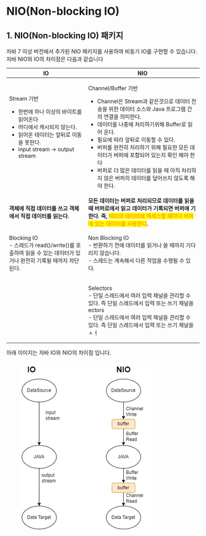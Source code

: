 # NIO(Non-blocking IO)

## 1. NIO(Non-blocking IO) 패키지

자바 7 이상 버전에서 추가된 NIO 패키지를 사용하여 비동기 IO를 구현할 수 있습니다. 자바 NIO와 IO의 차이점은 다음과 같습니다

| IO                                                                                                                                                                 | NIO                                                                                                                                                                                                                                                                                                     |
| ------------------------------------------------------------------------------------------------------------------------------------------------------------------ | ------------------------------------------------------------------------------------------------------------------------------------------------------------------------------------------------------------------------------------------------------------------------------------------------------- |
| <p>Stream 기반</p><ul><li>한번에  하나 이상의 바이트를 읽어온다</li><li>어디에서 캐시되지 않는다.</li><li>읽어온 테이터는 앞뒤로 이동을 못한다.</li><li>input stream -> output stream<br><br><br><br></li></ul> | <p>Channel/Buffer 기반</p><ul><li>Channel은 Stream과 같은것으로 데이터 전송을 위한 데이터 소스와 Java 프로그램 간의 연결을 의미한다.</li><li>데이터를 나중에 처리하기위해 Buffer로 읽어 온다.</li><li>필요에 따라 앞뒤로 이동할 수 있다.</li><li>버퍼를 완전히 처리하기 위해 필요한 모든 데이터가 버퍼에 포함되어 있는지 확인 해야 한다</li><li>버퍼로 더 많은 데이터를 읽을 때 아직 처리하지 않은 버퍼의 데이터를 덮어쓰지 않도록 해야 한다.</li></ul> |
| <p><strong>객체에 직접 데이터를 쓰고 객체에서 직접 데이터를 읽는다.</strong><br></p>                                                                                                       | **모든 데이터는 버퍼로 처리되므로 데이터를 읽을 때 버퍼로에서 읽고 데이터가 기록되면 버퍼에 기한다.  즉,  **<mark style="color:orange;">**NIO의 데이터에 액세스할 때마다 버퍼에 있는 데이터를 사용한다**</mark>**.**                                                                                                                                                        |
| <p>Blocking IO<br>- 스레드가 read()/write()를 호출하여 읽을 수 있는 데이터가 있거나 완전히 기록될 때까지 차단 된다.<br></p>                                                                          | <p>Non Blocking IO<br>- 반환하기 전에 데이터를 읽거나 쓸 때까지 기다리지 않습니다.<br>- 스레드는 계속해서 다른 작업을 수행될 수 있다.</p>                                                                                                                                                                                                           |
|                                                                                                                                                                    | <p>Selectors<br>- 단일 스레드에서 여러 입력 채널을 관리할 수 있다. 즉 단일 스레드에서 입력 또는 쓰기 채널을 ectors<br>- 단일 스레드에서 여러 입력 채널을 관리할 수 있다. 즉 단일 스레드에서 입력 또는 쓰기 채널을ㅅㅓ</p>                                                                                                                                                           |

아래 이미지는 자바 IO와 NIO의 차이점 입니다.

<figure><img src="../../../.gitbook/assets/자바nio (2).jpg" alt=""><figcaption></figcaption></figure>
